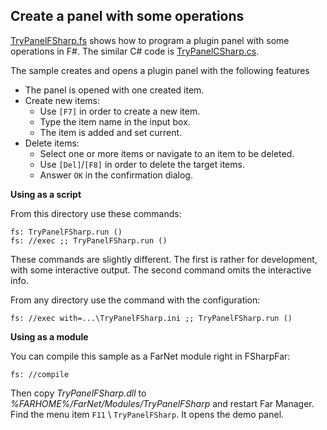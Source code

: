 
## Create a panel with some operations

[TryPanelFSharp.fs](TryPanelFSharp.fs) shows how to program a plugin panel with some operations in F#.
The similar C# code is [TryPanelCSharp.cs](https://github.com/nightroman/FarNet/blob/master/Modules/TryPanelCSharp/TryPanelCSharp.cs).

The sample creates and opens a plugin panel with the following features

- The panel is opened with one created item.
- Create new items:
    - Use `[F7]` in order to create a new item.
    - Type the item name in the input box.
    - The item is added and set current.
- Delete items:
    - Select one or more items or navigate to an item to be deleted.
    - Use `[Del]`/`[F8]` in order to delete the target items.
    - Answer `OK` in the confirmation dialog.

**Using as a script**

From this directory use these commands:

    fs: TryPanelFSharp.run ()
    fs: //exec ;; TryPanelFSharp.run ()

These commands are slightly different. The first is rather for development,
with some interactive output. The second command omits the interactive info.

From any directory use the command with the configuration:

    fs: //exec with=...\TryPanelFSharp.ini ;; TryPanelFSharp.run ()

**Using as a module**

You can compile this sample as a FarNet module right in FSharpFar:

    fs: //compile

Then copy *TryPanelFSharp.dll* to *%FARHOME%/FarNet/Modules/TryPanelFSharp*
and restart Far Manager. Find the menu item `F11` \ `TryPanelFSharp`.
It opens the demo panel.
